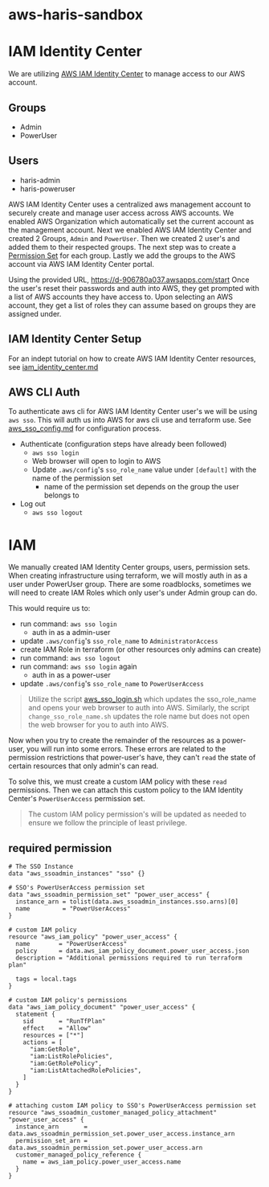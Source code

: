 # aws-haris-sandbox

# IAM Identity Center
We are utilizing [AWS IAM Identity Center](https://aws.amazon.com/iam/identity-center/) to manage access to our AWS account.

## Groups

* Admin
* PowerUser

## Users

* haris-admin
* haris-poweruser

AWS IAM Identity Center uses a centralized aws management account to securely create and manage user access across AWS accounts. We enabled AWS Organization which automatically set the current account as the management account. Next we enabled AWS IAM Identity Center and created 2 Groups, `Admin` and `PowerUser`. Then we created 2 user's and added them to their respected groups. The next step was to create a [Permission Set](https://docs.aws.amazon.com/singlesignon/latest/userguide/permissionsetsconcept.html) for each group. Lastly we add the groups to the AWS account via AWS IAM Identity Center portal.

Using the provided URL, https://d-906780a037.awsapps.com/start Once the user's reset their passwords and auth into AWS, they get prompted with a list of AWS accounts they have access to. Upon selecting an AWS account, they get a list of roles they can assume based on groups they are assigned under. 

## IAM Identity Center Setup

For an indept tutorial on how to create AWS IAM Identity Center resources, see [iam_identity_center.md](docs/iam_identity_center.md)

## AWS CLI Auth

To authenticate aws cli for AWS IAM Identity Center user's we will be using `aws sso`. This will auth us into AWS for aws cli use and terraform use. See [aws_sso_config.md](docs/aws_sso_config.md) for configuration process.

* Authenticate (configuration steps have already been followed)
    - `aws sso login`
    - Web browser will open to login to AWS
    - Update `.aws/config`'s `sso_role_name` value under `[default]` with the name of the permission set
        - name of the permission set depends on the group the user belongs to
* Log out
    - `aws sso logout`

# IAM 

We manually created IAM Identity Center groups, users, permission sets. When creating infrastructure using terraform, we will mostly auth in as a user under PowerUser group. There are some roadblocks, sometimes we will need to create IAM Roles which only user's under Admin group can do. 

This would require us to:
* run command: `aws sso login`
    - auth in as a admin-user
* update `.aws/config`'s `sso_role_name` to `AdministratorAccess`
* create IAM Role in terraform (or other resources only admins can create)
* run command: `aws sso logout`
* run command: `aws sso login` again
    - auth in as a power-user 
* update `.aws/config`'s `sso_role_name` to `PowerUserAccess`

> Utilize the script [aws_sso_login.sh](docs/aws_sso_login.sh) which updates the sso_role_name and opens your web browser to auth into AWS. Similarly, the script `change_sso_role_name.sh` updates the role name but does not open the web browser for you to auth into AWS. 

Now when you try to create the remainder of the resources as a power-user, you will run into some errors. These errors are related to the permission restrictions that power-user's have, they can't `read` the state of certain resources that only admin's can read.

To solve this, we must create a custom IAM policy with these `read` permissions. Then we can attach this custom policy to the IAM Identity Center's `PowerUserAccess` permission set.

> The custom IAM policy permission's will be updated as needed to ensure we follow the principle of least privilege.

## required permission
```hcl
# The SSO Instance
data "aws_ssoadmin_instances" "sso" {}

# SSO's PowerUserAccess permission set
data "aws_ssoadmin_permission_set" "power_user_access" {
  instance_arn = tolist(data.aws_ssoadmin_instances.sso.arns)[0]
  name         = "PowerUserAccess"
}

# custom IAM policy
resource "aws_iam_policy" "power_user_access" {
  name        = "PowerUserAccess"
  policy      = data.aws_iam_policy_document.power_user_access.json
  description = "Additional permissions required to run terraform plan"

  tags = local.tags
}

# custom IAM policy's permissions
data "aws_iam_policy_document" "power_user_access" {
  statement {
    sid       = "RunTfPlan"
    effect    = "Allow"
    resources = ["*"]
    actions = [
      "iam:GetRole",
      "iam:ListRolePolicies",
      "iam:GetRolePolicy",
      "iam:ListAttachedRolePolicies",
    ]
  }
}

# attaching custom IAM policy to SSO's PowerUserAccess permission set 
resource "aws_ssoadmin_customer_managed_policy_attachment" "power_user_access" {
  instance_arn       = data.aws_ssoadmin_permission_set.power_user_access.instance_arn
  permission_set_arn = data.aws_ssoadmin_permission_set.power_user_access.arn
  customer_managed_policy_reference {
    name = aws_iam_policy.power_user_access.name
  }
}

```
